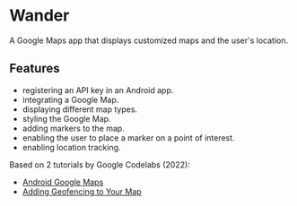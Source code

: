 # Wander

A Google Maps app that displays customized maps and the user's location.

<!-- <p align="center">
<img src="screenshot.png" style="width:528px;max-width: 100%;">
</p> -->

## Features

- registering an API key in an Android app.
- integrating a Google Map.
- displaying different map types.
- styling the Google Map.
- adding markers to the map.
- enabling the user to place a marker on a point of interest.
- enabling location tracking.

Based on 2 tutorials by Google Codelabs (2022):

- [Android Google Maps](https://codelabs.developers.google.com/codelabs/advanced-android-kotlin-training-maps)
- [Adding Geofencing to Your Map](https://codelabs.developers.google.com/codelabs/advanced-android-kotlin-training-geofencing)
